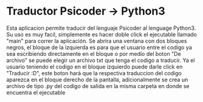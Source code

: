 # Traductor Psicoder -> Python3 

Esta aplicacion permite traducir del lenguaje Psicoder al lenguage Python3. Su uso es muy facil, simplemente es hacer doble click el ejecutable llamado "main" para correr la aplicación. Se abrira una ventana con dos bloques negros, el bloque de la izquierda es para que el usuario entre el codigo ya sea escribiendo directamente en el bloque o por medio del boton "De archivo" se puede elegir un archivo txt que tenga el codigo a traducir. Ya el usuario teniendo el codigo en el bloque izquierdo puede darle click en "Traducir :D", este boton hará que la respectiva traduccion del codigo aparezca en el bloque derecho de la pantalla, adicionalmente se crea un archivo de tipo .py del codigo de salida en la misma carpeta en donde se encuentra el ejecutable
